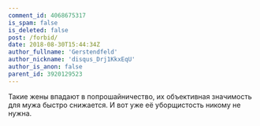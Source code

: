 ```yaml
---
comment_id: 4068675317
is_spam: false
is_deleted: false
post: /forbid/
date: 2018-08-30T15:44:34Z
author_fullname: 'Gerstendfeld'
author_nickname: 'disqus_Drj1KkxEqU'
author_is_anon: false
parent_id: 3920129523
---
```


<p>Такие жены впадают в попрошайничество, их объективная значимость для мужа быстро снижается. И вот уже её уборщистость никому не нужна.</p>
